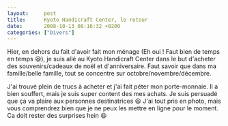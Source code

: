 ```yaml
---
layout:     post
title:      Kyoto Handicraft Center, le retour
date:       2008-10-13 08:16:32 +0200
categories: ["Divers"]
---
```


Hier, en dehors du fait d'avoir fait mon ménage (Eh oui ! Faut bien de temps en temps :laughing:), je suis allé au
Kyoto Handicraft Center dans le but d'acheter des souvenirs/cadeaux de noël et d'anniversaire. Faut savoir que dans
ma famille/belle famille, tout se concentre sur octobre/novembre/décembre.

<!--more-->

J'ai trouvé plein de trucs à acheter et j'ai fait péter mon porte-monnaie. Il a bien souffert, mais je suis super
content des mes achats. Je suis persuadé que ça va plaire aux personnes destinatrices :laughing: J'ai tout pris en
photo, mais vous comprendrez bien que je ne peux les mettre en ligne pour le moment. Ca doit rester des surprises
hein :laughing: